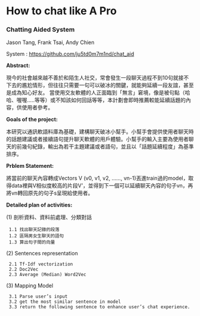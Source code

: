 # How to chat like A Pro
### Chatting Aided System 

Jason Tang, Frank Tsai, Andy Chien

System : https://github.com/ju5td0m7m1nd/chat_aid

<b>Abstract:</b>

現今的社會越來越不善於和陌生人社交，常會發生一段聊天過程不到10句就接不下去的尷尬情形，但往往只需要一句可以破冰的關鍵，就能夠延續一段友誼，甚至是成為知心好友。
當使用交友軟體的人正面臨到「無言」窘境，像是被句點（哈哈、喔喔.....等等）或不知該如何回話等等，本計劃會即時推薦較能延續話題的內容，供使用者參考。
 
<b>Goals of the project:</b>

本研究以通訊軟語料庫為基礎，建構聊天破冰小幫手。小幫手會提供使用者聊天時的話題建議或者接續語句提升聊天軟體的用戶體驗。小幫手的輸入主要為使用者聊天的前幾句紀錄，輸出為若干主題建議或者語句，並且以「話題延續程度」為基準排序。
 
<b>Prblem Statement:</b>

將當前的聊天內容轉成Vectors V (v0, v1, v2, ……, vn-1)丟進train過的model，取得data裡與V相似度較高的片段V’，並得到下一個可以延續聊天內容的句子vn，再將vn轉回原先的句子s呈現給使用者。
 
 
<b>Detailed plan of activities:</b>
 
(1) 剖析資料、資料前處理、分類對話

     1.1 找出聊天記錄的段落
     1.2 區隔男女生聊天的語句
     1.3 算出句子間的向量
     
 (2) Sentences representation
 
     2.1 Tf-Idf vectorization
     2.2 Doc2Vec
     2.3 Average (Median) Word2Vec
     
(3) Mapping Model

     3.1 Parse user’s input
     3.2 get the most similar sentence in model
     3.3 return the following sentence to enhance user’s chat experience.

